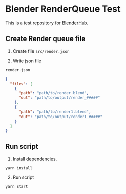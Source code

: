 # Blender RenderQueue Test

This is a test repository for [BlenderHub](https://github.com/Chipsnet/blender-hub).

## Create Render queue file

1. Create file `src/render.json`

2. Write json file

`render.json`

```json
{
  "files": [
    {
      "path": "path/to/render.blend",
      "out": "path/to/output/render_#####"
    },
    {
      "path": "path/to/render1.blend",
      "out": "path/to/output/render1_#####"
    }
  ]
}
```

## Run script

1. Install dependencies.

```shell
yarn install
```

2. Run script

```shell
yarn start
```